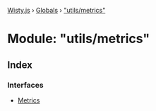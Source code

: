 [Wisty.js](../README.md) › [Globals](../globals.md) › ["utils/metrics"](_utils_metrics_.md)

# Module: "utils/metrics"

## Index

### Interfaces

* [Metrics](../interfaces/_utils_metrics_.metrics.md)
